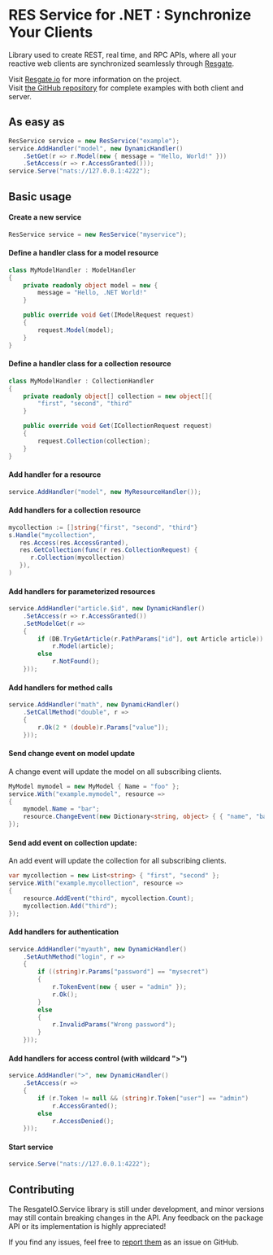 # RES Service for .NET : Synchronize Your Clients

Library used to create REST, real time, and RPC APIs, where all your reactive web clients are synchronized seamlessly through [Resgate](https://github.com/resgateio/resgate).

Visit [Resgate.io](https://resgate.io) for more information on the project.  
Visit [the GitHub repository](https://github.com/jirenius/csharp-res) for complete examples with both client and server.

## As easy as
```csharp
ResService service = new ResService("example");
service.AddHandler("model", new DynamicHandler()
    .SetGet(r => r.Model(new { message = "Hello, World!" }))
    .SetAccess(r => r.AccessGranted()));
service.Serve("nats://127.0.0.1:4222");
```

## Basic usage

#### Create a new service

```csharp
ResService service = new ResService("myservice");
```

#### Define a handler class for a model resource

```csharp
class MyModelHandler : ModelHandler
{
    private readonly object model = new {
        message = "Hello, .NET World!"
    }

    public override void Get(IModelRequest request)
    {
        request.Model(model);
    }
}
```

#### Define a handler class for a collection resource

```csharp
class MyModelHandler : CollectionHandler
{
    private readonly object[] collection = new object[]{
        "first", "second", "third"
    }

    public override void Get(ICollectionRequest request)
    {
        request.Collection(collection);
    }
}
```
#### Add handler for a resource
```csharp
service.AddHandler("model", new MyResourceHandler());
```

#### Add handlers for a collection resource

```csharp
mycollection := []string{"first", "second", "third"}
s.Handle("mycollection",
   res.Access(res.AccessGranted),
   res.GetCollection(func(r res.CollectionRequest) {
      r.Collection(mycollection)
   }),
)
```

#### Add handlers for parameterized resources

```csharp
service.AddHandler("article.$id", new DynamicHandler()
    .SetAccess(r => r.AccessGranted())
    .SetModelGet(r =>
    {
        if (DB.TryGetArticle(r.PathParams["id"], out Article article))
            r.Model(article);
        else
            r.NotFound();
    }));
```

#### Add handlers for method calls

```csharp
service.AddHandler("math", new DynamicHandler()
    .SetCallMethod("double", r =>
    {
        r.Ok(2 * (double)r.Params["value"]);
    }));
```

#### Send change event on model update
A change event will update the model on all subscribing clients.

```csharp
MyModel mymodel = new MyModel { Name = "foo" };
service.With("example.mymodel", resource =>
{
    mymodel.Name = "bar";
    resource.ChangeEvent(new Dictionary<string, object> { { "name", "bar" } });
});
```

#### Send add event on collection update:
An add event will update the collection for all subscribing clients.

```csharp
var mycollection = new List<string> { "first", "second" };
service.With("example.mycollection", resource =>
{
    resource.AddEvent("third", mycollection.Count);
    mycollection.Add("third");
});
```

#### Add handlers for authentication

```csharp
service.AddHandler("myauth", new DynamicHandler()
    .SetAuthMethod("login", r =>
    {
        if ((string)r.Params["password"] == "mysecret")
        {
            r.TokenEvent(new { user = "admin" });
            r.Ok();
        }
        else
        {
            r.InvalidParams("Wrong password");
        }
    }));
```

#### Add handlers for access control (with wildcard ">")

```csharp
service.AddHandler(">", new DynamicHandler()
    .SetAccess(r =>
    {
        if (r.Token != null && (string)r.Token["user"] == "admin")
            r.AccessGranted();
        else
            r.AccessDenied();
    }));
```

#### Start service

```csharp
service.Serve("nats://127.0.0.1:4222");
```

## Contributing

The ResgateIO.Service library is still under development, and minor versions may still contain breaking changes in the API. Any feedback on the package API or its implementation is highly appreciated!

If you find any issues, feel free to [report them](https://github.com/jirenius/csharp-res/issues/new) as an issue on GitHub.
